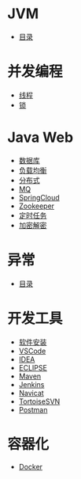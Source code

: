 # JVM
- <a href="md/jvm/src/SUMMARY.md">目录</a>

# 并发编程
- <a href="content/concurrent/threads.md">线程</a>
- <a href="content/concurrent/lock.md">锁</a>

# Java Web
- <a href="content/JavaWeb/db.md">数据库</a>
- <a href="content/JavaWeb/LB.md">负载均衡</a>
- <a href="content/JavaWeb/distribution.md">分布式</a>
- <a href="content/JavaWeb/mq.md">MQ</a>
- <a href="content/JavaWeb/SpringCloud.md">SpringCloud</a>
- <a href="content/JavaWeb/zookeeper.md">Zookeeper</a>
- <a href="content/JavaWeb/scheduler.md">定时任务</a>
- <a href="content/JavaWeb/encrypt.md">加密解密</a>

# 异常
- <a href="content/exceptions.md">目录</a>

# 开发工具
- <a href="content/utils/软件安装.md">软件安装</a>
- <a href="content/utils/VSCode.md">VSCode</a>
- <a href="content/utils/idea.md">IDEA</a>
- <a href="content/utils/eclipse.md">ECLIPSE</a>
- <a href="content/utils/maven.md">Maven</a>
- <a href="content/utils/jenkins.md">Jenkins</a>
- <a href="content/utils/Navicat.md">Navicat</a>
- <a href="content/utils/TortoiseSVN.md">TortoiseSVN</a>
- <a href="content/utils/Postman.md">Postman</a>

# 容器化
- <a href="content/container/docker.md">Docker</a>
